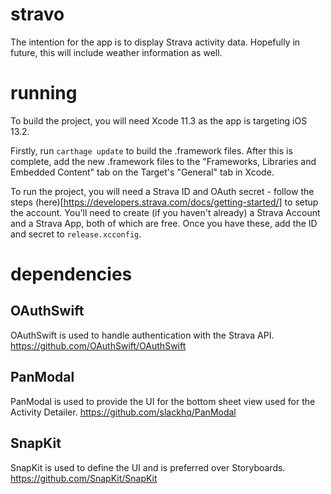 # stravo
The intention for the app is to display Strava activity data. Hopefully in future, this will include weather information as well.

# running
To build the project, you will need Xcode 11.3 as the app is targeting iOS 13.2.

Firstly, run `carthage update` to build the .framework files. After this is complete, add the new .framework files to the "Frameworks, Libraries and Embedded Content" tab on the Target's "General" tab in Xcode.

To run the project, you will need a Strava ID and OAuth secret - follow the steps (here)[https://developers.strava.com/docs/getting-started/] to setup the account. You'll need to create (if you haven't already) a Strava Account and a Strava App, both of which are free. Once you have these, add the ID and secret to `release.xcconfig`.

# dependencies
## OAuthSwift
OAuthSwift is used to handle authentication with the Strava API.
https://github.com/OAuthSwift/OAuthSwift
## PanModal
PanModal is used to provide the UI for the bottom sheet view used for the Activity Detailer.
https://github.com/slackhq/PanModal
## SnapKit
SnapKit is used to define the UI and is preferred over Storyboards.
https://github.com/SnapKit/SnapKit
